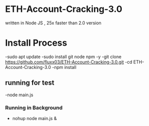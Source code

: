 # ETH-Account-Cracking-3.0
written in Node JS , 25x faster than 2.0 version



# Install Process
-sudo apt update
-sudo install git node npm -y
-git clone https://github.com/fluxx03/ETH-Account-Cracking-3.0.git
-cd ETH-Account-Cracking-3.0
-npm install

## running for test
-node main.js
### Running in Background
- nohup node main.js &
